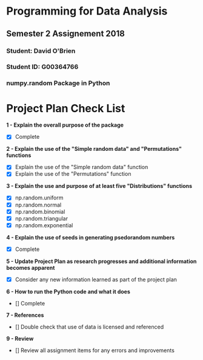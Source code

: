 # Programming for Data Analysis

## Semester 2 Assignement 2018

### Student:    David O'Brien
### Student ID: G00364766

### numpy.random Package in Python


# Project Plan Check List

**1 - Explain the overall purpose of the package**
- [x] Complete

**2 - Explain the use of the "Simple random data" and "Permutations" functions**
- [x] Explain the use of the "Simple random data" function
- [x] Explain the use of the "Permutations" function

**3 - Explain the use and purpose of at least five "Distributions" functions**
- [x] np.random.uniform
- [x] np.random.normal
- [x] np.random.binomial
- [x] np.random.triangular
- [x] np.random.exponential

**4 - Explain the use of seeds in generating psedorandom numbers**
- [x] Complete

**5 - Update Project Plan as research progresses and additional information becomes apparent**
- [x] Consider any new information learned as part of the project plan

**6 - How to run the Python code and what it does**
- [] Complete

**7 - References**
- [] Double check that use of data is licensed and referenced

**9 - Review**
- [] Review all assignment items for any errors and improvements
